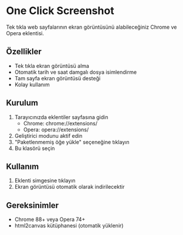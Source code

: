 # One Click Screenshot

Tek tıkla web sayfalarının ekran görüntüsünü alabileceğiniz Chrome ve Opera eklentisi.

## Özellikler

- Tek tıkla ekran görüntüsü alma
- Otomatik tarih ve saat damgalı dosya isimlendirme
- Tam sayfa ekran görüntüsü desteği
- Kolay kullanım

## Kurulum

1. Tarayıcınızda eklentiler sayfasına gidin
   - Chrome: chrome://extensions/
   - Opera: opera://extensions/
2. Geliştirici modunu aktif edin
3. "Paketlenmemiş öğe yükle" seçeneğine tıklayın
4. Bu klasörü seçin

## Kullanım

1. Eklenti simgesine tıklayın
2. Ekran görüntüsü otomatik olarak indirilecektir

## Gereksinimler

- Chrome 88+ veya Opera 74+
- html2canvas kütüphanesi (otomatik yüklenir) 